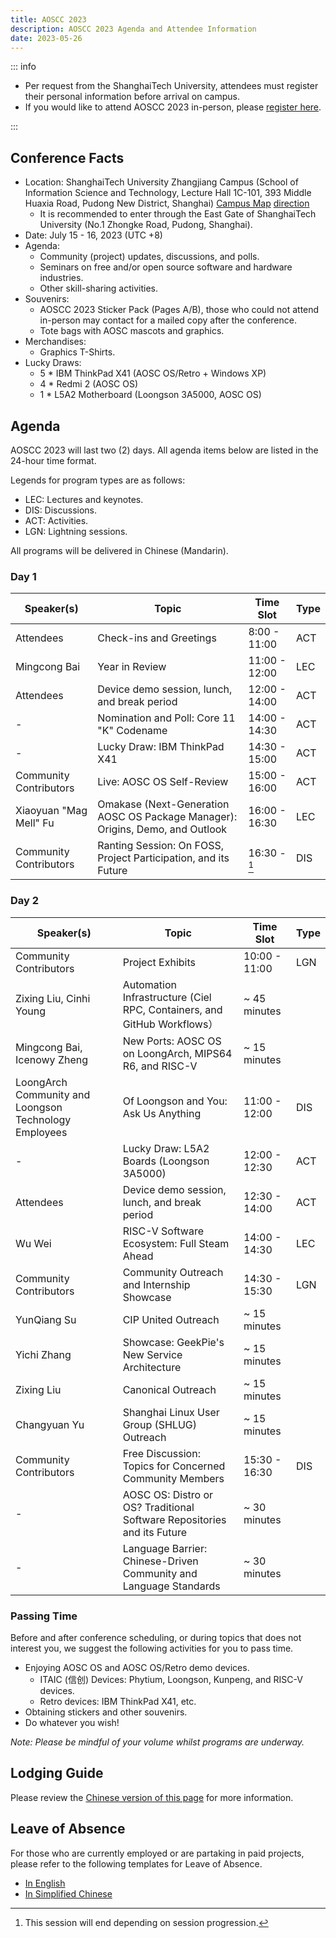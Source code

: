 ```yaml
---
title: AOSCC 2023
description: AOSCC 2023 Agenda and Attendee Information
date: 2023-05-26
---
```


::: info

- Per request from the ShanghaiTech University, attendees must register their personal information before arrival on campus.
- If you would like to attend AOSCC 2023 in-person, please [register here](https://forms.gle/vc8sd3yah7eMNmoP7).

:::

## Conference Facts

- Location: ShanghaiTech University Zhangjiang Campus (School of Information Science and Technology, Lecture Hall 1C-101, 393 Middle Huaxia Road, Pudong New District, Shanghai) [Campus Map](https://map.shanghaitech.edu.cn/) [direction](https://webresources.aaaab3n.moe/2023/07/Screenshot_20230710_224535.png)
	- It is recommended to enter through the East Gate of ShanghaiTech University (No.1 Zhongke Road, Pudong, Shanghai).
- Date: July 15 - 16, 2023 (UTC +8)
- Agenda:
	- Community (project) updates, discussions, and polls.
	- Seminars on free and/or open source software and hardware industries.
	- Other skill-sharing activities.
- Souvenirs:
	- AOSCC 2023 Sticker Pack (Pages A/B), those who could not attend in-person may contact for a mailed copy after the conference.
	- Tote bags with AOSC mascots and graphics.
- Merchandises:
	- Graphics T-Shirts.
- Lucky Draws:
	- 5 * IBM ThinkPad X41 (AOSC OS/Retro + Windows XP)
	- 4 * Redmi 2 (AOSC OS)
	- 1 * L5A2 Motherboard (Loongson 3A5000, AOSC OS)

## Agenda

AOSCC 2023 will last two (2) days. All agenda items below are listed in the 24-hour time format.

Legends for program types are as follows:

- LEC: Lectures and keynotes.
- DIS: Discussions.
- ACT: Activities.
- LGN: Lightning sessions.

All programs will be delivered in Chinese (Mandarin).

### Day 1

| Speaker(s)              | Topic                                                                         | Time Slot     | Type   |
|-------------------------|-------------------------------------------------------------------------------|---------------|--------|
| Attendees               | Check-ins and Greetings                                                       | 8:00 - 11:00  | ACT    |
| Mingcong Bai            | Year in Review                                                                | 11:00 - 12:00 | LEC    |
| Attendees               | Device demo session, lunch, and break period                                  | 12:00 - 14:00 | ACT    |
| -                       | Nomination and Poll: Core 11 "K" Codename                                     | 14:00 - 14:30 | ACT    |
| -                       | Lucky Draw: IBM ThinkPad X41                                                  | 14:30 - 15:00 | ACT    |
| Community Contributors  | Live: AOSC OS Self-Review                                                     | 15:00 - 16:00 | ACT    |
| Xiaoyuan "Mag Mell" Fu  | Omakase (Next-Generation AOSC OS Package Manager): Origins, Demo, and Outlook | 16:00 - 16:30 | LEC    |
| Community Contributors  | Ranting Session: On FOSS, Project Participation, and its Future               | 16:30 - [^1]  | DIS    |

[^1]: This session will end depending on session progression.

### Day 2

| Speaker(s)                  | Topic                                                                         | Time Slot     | Type   |
|-----------------------------|-------------------------------------------------------------------------------|---------------|--------|
| Community Contributors      | Project Exhibits                                                              | 10:00 - 11:00 | LGN    |
| Zixing Liu, Cinhi Young     | Automation Infrastructure (Ciel RPC, Containers, and GitHub Workflows）       | \~ 45 minutes |        |
| Mingcong Bai, Icenowy Zheng | New Ports: AOSC OS on LoongArch, MIPS64 R6, and RISC-V                        | \~ 15 minutes |        |
| LoongArch Community and Loongson Technology Employees | Of Loongson and You: Ask Us Anything                | 11:00 - 12:00 | DIS    |
| -                           | Lucky Draw: L5A2 Boards (Loongson 3A5000)                                     | 12:00 - 12:30 | ACT    |
| Attendees                   | Device demo session, lunch, and break period                                  | 12:30 - 14:00 | ACT    |
| Wu Wei                      | RISC-V Software Ecosystem: Full Steam Ahead                                   | 14:00 - 14:30 | LEC    |
| Community Contributors      | Community Outreach and Internship Showcase                                    | 14:30 - 15:30 | LGN    |
| YunQiang Su                 | CIP United Outreach                                                           | \~ 15 minutes |        |
| Yichi Zhang                 | Showcase: GeekPie's New Service Architecture                                  | \~ 15 minutes |        |
| Zixing Liu                  | Canonical Outreach                                                            | \~ 15 minutes |        |
| Changyuan Yu                | Shanghai Linux User Group (SHLUG) Outreach                                    | \~ 15 minutes |        |
| Community Contributors      | Free Discussion: Topics for Concerned Community Members                       | 15:30 - 16:30 | DIS    |
| -                           | AOSC OS: Distro or OS? Traditional Software Repositories and its Future       | \~ 30 minutes |        |
| -                           | Language Barrier: Chinese-Driven Community and Language Standards             | \~ 30 minutes |        |

### Passing Time

Before and after conference scheduling, or during topics that does not interest you, we suggest the following activities for you to pass time.

- Enjoying AOSC OS and AOSC OS/Retro demo devices.
	- ITAIC (信创) Devices: Phytium, Loongson, Kunpeng, and RISC-V devices.
	- Retro devices: IBM ThinkPad X41, etc.
- Obtaining stickers and other souvenirs.
- Do whatever you wish!

*Note: Please be mindful of your volume whilst programs are underway.*

## Lodging Guide

Please review the [Chinese version of this page](https://wiki.aosc.io/zh/community/aoscc/2023/#zhu-su-zhi-nan) for more information.

## Leave of Absence

For those who are currently employed or are partaking in paid projects, please refer to the following templates for Leave of Absence.

- [In English](https://docs.google.com/document/d/1GkCdseMtRllGBpt7KWlgP5SUbX17DO81zB72PPHXKck/)
- [In Simplified Chinese](https://docs.google.com/document/d/1296FHRsfwcT9NNsqtS2I-LT2LaCLrpVcMxJcl3Lhzos/)
